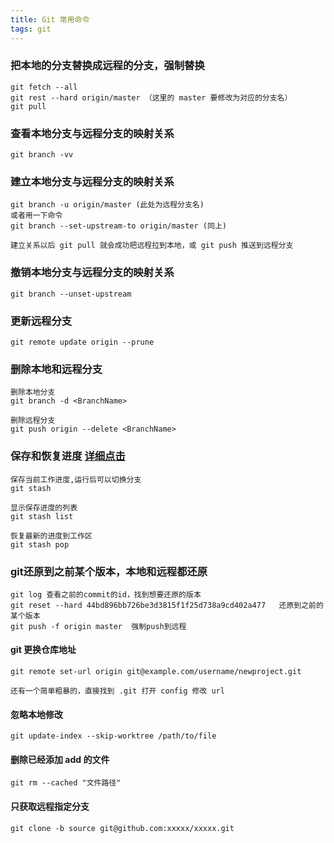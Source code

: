 ```yaml
---
title: Git 常用命令
tags: git
---
```




### 把本地的分支替换成远程的分支，强制替换

```
git fetch --all
git rest --hard origin/master （这里的 master 要修改为对应的分支名）
git pull
```



### 查看本地分支与远程分支的映射关系

```
git branch -vv
```



### 建立本地分支与远程分支的映射关系

```
git branch -u origin/master (此处为远程分支名)
或者用一下命令
git branch --set-upstream-to origin/master (同上)

建立关系以后 git pull 就会成功把远程拉到本地，或 git push 推送到远程分支
```



### 撤销本地分支与远程分支的映射关系

```
git branch --unset-upstream
```



### 更新远程分支

```
git remote update origin --prune
```



### 删除本地和远程分支

```
删除本地分支
git branch -d <BranchName>

删除远程分支
git push origin --delete <BranchName>

```



###  保存和恢复进度 	[详细点击](https://blog.csdn.net/daguanjia11/article/details/73810577)

```
保存当前工作进度,运行后可以切换分支
git stash

显示保存进度的列表
git stash list

恢复最新的进度到工作区
git stash pop
```



### git还原到之前某个版本，本地和远程都还原

```
git log 查看之前的commit的id，找到想要还原的版本
git reset --hard 44bd896bb726be3d3815f1f25d738a9cd402a477   还原到之前的某个版本
git push -f origin master  强制push到远程
```



#### git 更换仓库地址

```
git remote set-url origin git@example.com/username/newproject.git

还有一个简单粗暴的，直接找到 .git 打开 config 修改 url
```



#### 忽略本地修改

```
git update-index --skip-worktree /path/to/file
```



#### 删除已经添加 add 的文件

```
git rm --cached "文件路径"
```

#### 只获取远程指定分支

```
git clone -b source git@github.com:xxxxx/xxxxx.git
```

